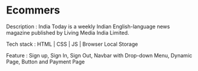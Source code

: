 # Ecommers
Description : India Today is a weekly Indian English-language news magazine published by Living Media India Limited.

Tech stack : HTML | CSS | JS | Browser Local Storage

Feature : Sign up, Sign In, Sign Out, Navbar with Drop-down Menu, Dynamic Page, Button and Payment Page
